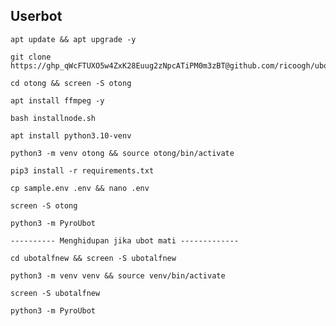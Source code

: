 ## Userbot
```
apt update && apt upgrade -y
```
```
git clone https://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@github.com/ricoogh/ubot
```
```
cd otong && screen -S otong
```
```
apt install ffmpeg -y
```
```
bash installnode.sh
```
```
apt install python3.10-venv
```
```
python3 -m venv otong && source otong/bin/activate
```
```
pip3 install -r requirements.txt
```
```
cp sample.env .env && nano .env
```
```
screen -S otong
```
```
python3 -m PyroUbot
```
```
---------- Menghidupan jika ubot mati -------------
```
```
cd ubotalfnew && screen -S ubotalfnew
```
```
python3 -m venv venv && source venv/bin/activate
```
```
screen -S ubotalfnew
```
```
python3 -m PyroUbot
```
